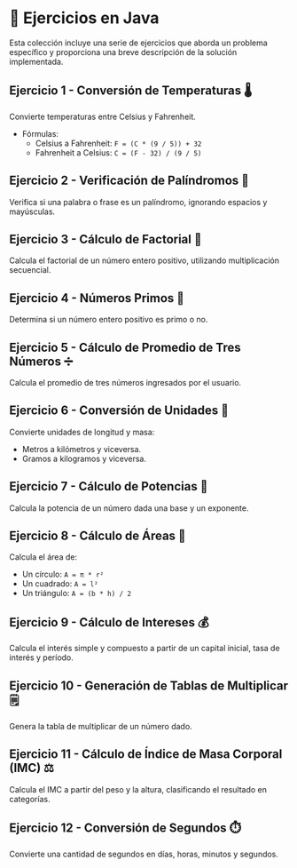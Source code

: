 # 📘 Ejercicios en Java

Esta colección incluye una serie de ejercicios que aborda un problema específico y proporciona una breve descripción de la solución implementada.

## Ejercicio 1 - Conversión de Temperaturas 🌡️
Convierte temperaturas entre Celsius y Fahrenheit.
- Fórmulas:
  - Celsius a Fahrenheit: `F = (C * (9 / 5)) + 32`
  - Fahrenheit a Celsius: `C = (F - 32) / (9 / 5)`

## Ejercicio 2 - Verificación de Palíndromos 🔄
Verifica si una palabra o frase es un palíndromo, ignorando espacios y mayúsculas.

## Ejercicio 3 - Cálculo de Factorial 🔢
Calcula el factorial de un número entero positivo, utilizando multiplicación secuencial.

## Ejercicio 4 - Números Primos 🧮
Determina si un número entero positivo es primo o no.

## Ejercicio 5 - Cálculo de Promedio de Tres Números ➗
Calcula el promedio de tres números ingresados por el usuario.

## Ejercicio 6 - Conversión de Unidades 📏
Convierte unidades de longitud y masa:
- Metros a kilómetros y viceversa.
- Gramos a kilogramos y viceversa.

## Ejercicio 7 - Cálculo de Potencias 📐
Calcula la potencia de un número dada una base y un exponente.

## Ejercicio 8 - Cálculo de Áreas 📏
Calcula el área de:
- Un círculo: `A = π * r²`
- Un cuadrado: `A = l²`
- Un triángulo: `A = (b * h) / 2`

## Ejercicio 9 - Cálculo de Intereses 💰
Calcula el interés simple y compuesto a partir de un capital inicial, tasa de interés y período.

## Ejercicio 10 - Generación de Tablas de Multiplicar 🗒️
Genera la tabla de multiplicar de un número dado.

## Ejercicio 11 - Cálculo de Índice de Masa Corporal (IMC) ⚖️
Calcula el IMC a partir del peso y la altura, clasificando el resultado en categorías.

## Ejercicio 12 - Conversión de Segundos ⏱️
Convierte una cantidad de segundos en días, horas, minutos y segundos.
